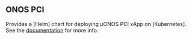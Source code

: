 ## ONOS PCI

Provides a [Helm] chart for deploying µONOS PCI xApp on [Kubernetes].
See the [documentation](https://docs.onosproject.org/onos-ran/docs/deployment/) for more info.
